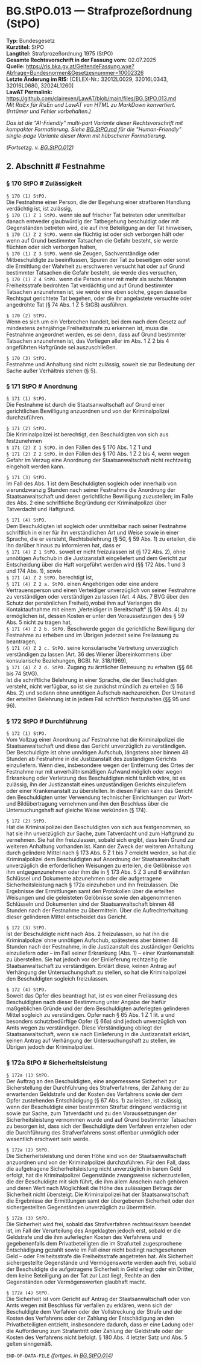 # BG.StPO.013 — Strafprozeßordnung (StPO)
**Typ:** Bundesgesetz  
**Kurztitel:** StPO  
**Langtitel:** Strafprozeßordnung 1975 (StPO)  
**Gesamte Rechtsvorschrift in der Fassung vom:** 02.07.2025  
**Quelle:** https://ris.bka.gv.at/GeltendeFassung.wxe?Abfrage=Bundesnormen&Gesetzesnummer=10002326  
**Letzte Änderung im RIS:** [CELEX-Nr.: 32012L0029, 32016L0343, 32016L0680, 32024L1260]  
**LawAT Permalink:** https://github.com/clairexen/LawAT/blob/main/files/BG.StPO.013.md  
*Mit RisEx für RisEn und LawAT von HTML zu MarkDown konvertiert. (Irrtümer und Fehler vorbehalten.)*

*Das ist die "AI-Friendly" multi-part Variante dieser Rechtsvorschrift mit kompakter Formatierung. Siehe [BG.StPO.md](BG.StPO.md) für die "Human-Friendly" single-page Variante dieser Norm mit hübscherer Formatierung.*

*(Fortsetzg. v. [BG.StPO.012](BG.StPO.012.md))*

## 2. Abschnitt # Festnahme

### § 170 StPO # Zulässigkeit

`§ 170 (1) StPO.`  
Die Festnahme einer Person, die der Begehung einer strafbaren Handlung verdächtig ist, ist zulässig,  
`§ 170 (1) Z 1 StPO.`
wenn sie auf frischer Tat betreten oder unmittelbar danach entweder glaubwürdig der Tatbegehung beschuldigt oder mit Gegenständen betreten wird, die auf ihre Beteiligung an der Tat hinweisen,  
`§ 170 (1) Z 2 StPO.`
wenn sie flüchtig ist oder sich verborgen hält oder wenn auf Grund bestimmter Tatsachen die Gefahr besteht, sie werde flüchten oder sich verborgen halten,  
`§ 170 (1) Z 3 StPO.`
wenn sie Zeugen, Sachverständige oder Mitbeschuldigte zu beeinflussen, Spuren der Tat zu beseitigen oder sonst die Ermittlung der Wahrheit zu erschweren versucht hat oder auf Grund bestimmter Tatsachen die Gefahr besteht, sie werde dies versuchen,  
`§ 170 (1) Z 4 StPO.`
wenn die Person einer mit mehr als sechs Monaten Freiheitsstrafe bedrohten Tat verdächtig und auf Grund bestimmter Tatsachen anzunehmen ist, sie werde eine eben solche, gegen dasselbe Rechtsgut gerichtete Tat begehen, oder die ihr angelastete versuchte oder angedrohte Tat (§ 74 Abs. 1 Z 5 StGB) ausführen.

`§ 170 (2) StPO.`  
Wenn es sich um ein Verbrechen handelt, bei dem nach dem Gesetz auf mindestens zehnjährige Freiheitsstrafe zu erkennen ist, muss die Festnahme angeordnet werden, es sei denn, dass auf Grund bestimmter Tatsachen anzunehmen ist, das Vorliegen aller im Abs. 1 Z 2 bis 4 angeführten Haftgründe sei auszuschließen.

`§ 170 (3) StPO.`  
Festnahme und Anhaltung sind nicht zulässig, soweit sie zur Bedeutung der Sache außer Verhältnis stehen (§ 5).

### § 171 StPO # Anordnung

`§ 171 (1) StPO.`  
Die Festnahme ist durch die Staatsanwaltschaft auf Grund einer gerichtlichen Bewilligung anzuordnen und von der Kriminalpolizei durchzuführen.

`§ 171 (2) StPO.`  
Die Kriminalpolizei ist berechtigt, den Beschuldigten von sich aus festzunehmen  
`§ 171 (2) Z 1 StPO.`
in den Fällen des § 170 Abs. 1 Z 1 und  
`§ 171 (2) Z 2 StPO.`
in den Fällen des § 170 Abs. 1 Z 2 bis 4, wenn wegen Gefahr im Verzug eine Anordnung der Staatsanwaltschaft nicht rechtzeitig eingeholt werden kann.

`§ 171 (3) StPO.`  
Im Fall des Abs. 1 ist dem Beschuldigten sogleich oder innerhalb von vierundzwanzig Stunden nach seiner Festnahme die Anordnung der Staatsanwaltschaft und deren gerichtliche Bewilligung zuzustellen; im Falle des Abs. 2 eine schriftliche Begründung der Kriminalpolizei über Tatverdacht und Haftgrund.

`§ 171 (4) StPO.`  
Dem Beschuldigten ist sogleich oder unmittelbar nach seiner Festnahme schriftlich in einer für ihn verständlichen Art und Weise sowie in einer Sprache, die er versteht, Rechtsbelehrung (§ 50, § 59 Abs. 1) zu erteilen, die ihn darüber hinaus zu informieren hat, dass er  
`§ 171 (4) Z 1 StPO.`
 soweit er nicht freizulassen ist (§ 172 Abs. 2), ohne unnötigen Aufschub in die Justizanstalt eingeliefert und dem Gericht zur Entscheidung über die Haft vorgeführt werden wird (§§ 172 Abs. 1 und 3 und 174 Abs. 1), sowie  
`§ 171 (4) Z 2 StPO.`
berechtigt ist,  
`§ 171 (4) Z 2 a. StPO.`
einen Angehörigen oder eine andere Vertrauensperson und einen Verteidiger unverzüglich von seiner Festnahme zu verständigen oder verständigen zu lassen (Art. 4 Abs. 7 BVG über den Schutz der persönlichen Freiheit),wobei ihm auf Verlangen die Kontaktaufnahme mit einem „Verteidiger in Bereitschaft“ (§ 59 Abs. 4) zu ermöglichen ist, dessen Kosten er unter den Voraussetzungen des § 59 Abs. 5 nicht zu tragen hat,  
`§ 171 (4) Z 2 b. StPO.`
Beschwerde gegen die gerichtliche Bewilligung der Festnahme zu erheben und im Übrigen jederzeit seine Freilassung zu beantragen,  
`§ 171 (4) Z 2 c. StPO.`
seine konsularische Vertretung unverzüglich verständigen zu lassen (Art. 36 des Wiener Übereinkommens über konsularische Beziehungen, BGBl. Nr. 318/1969),  
`§ 171 (4) Z 2 d. StPO.`
Zugang zu ärztlicher Betreuung zu erhalten (§§ 66 bis 74 StVG).  
Ist die schriftliche Belehrung in einer Sprache, die der Beschuldigten versteht, nicht verfügbar, so ist sie zunächst mündlich zu erteilen (§ 56 Abs. 2) und sodann ohne unnötigen Aufschub nachzureichen. Der Umstand der erteilten Belehrung ist in jedem Fall schriftlich festzuhalten (§§ 95 und 96).

### § 172 StPO # Durchführung

`§ 172 (1) StPO.`  
Vom Vollzug einer Anordnung auf Festnahme hat die Kriminalpolizei die Staatsanwaltschaft und diese das Gericht unverzüglich zu verständigen. Der Beschuldigte ist ohne unnötigen Aufschub, längstens aber binnen 48 Stunden ab Festnahme in die Justizanstalt des zuständigen Gerichts einzuliefern. Wenn dies, insbesondere wegen der Entfernung des Ortes der Festnahme nur mit unverhältnismäßigen Aufwand möglich oder wegen Erkrankung oder Verletzung des Beschuldigten nicht tunlich wäre, ist es zulässig, ihn der Justizanstalt eines unzuständigen Gerichts einzuliefern oder einer Krankenanstalt zu überstellen. In diesen Fällen kann das Gericht den Beschuldigten unter Verwendung technischer Einrichtungen zur Wort- und Bildübertragung vernehmen und ihm den Beschluss über die Untersuchungshaft auf gleiche Weise verkünden (§ 174).

`§ 172 (2) StPO.`  
Hat die Kriminalpolizei den Beschuldigten von sich aus festgenommen, so hat sie ihn unverzüglich zur Sache, zum Tatverdacht und zum Haftgrund zu vernehmen. Sie hat ihn freizulassen, sobald sich ergibt, dass kein Grund zur weiteren Anhaltung vorhanden ist. Kann der Zweck der weiteren Anhaltung durch gelindere Mittel nach § 173 Abs. 5 Z 1 bis 7 erreicht werden, so hat die Kriminalpolizei dem Beschuldigten auf Anordnung der Staatsanwaltschaft unverzüglich die erforderlichen Weisungen zu erteilen, die Gelöbnisse von ihm entgegenzunehmen oder ihm die in § 173 Abs. 5 Z 3 und 6 erwähnten Schlüssel und Dokumente abzunehmen oder die aufgetragene Sicherheitsleistung nach § 172a einzuheben und ihn freizulassen. Die Ergebnisse der Ermittlungen samt den Protokollen über die erteilten Weisungen und die geleisteten Gelöbnisse sowie den abgenommenen Schlüsseln und Dokumenten sind der Staatsanwaltschaft binnen 48 Stunden nach der Festnahme zu übermitteln. Über die Aufrechterhaltung dieser gelinderen Mittel entscheidet das Gericht.

`§ 172 (3) StPO.`  
Ist der Beschuldigte nicht nach Abs. 2 freizulassen, so hat ihn die Kriminalpolizei ohne unnötigen Aufschub, spätestens aber binnen 48 Stunden nach der Festnahme, in die Justizanstalt des zuständigen Gerichts einzuliefern oder – im Fall seiner Erkrankung (Abs. 1) – einer Krankenanstalt zu überstellen. Sie hat jedoch vor der Einlieferung rechtzeitig die Staatsanwaltschaft zu verständigen. Erklärt diese, keinen Antrag auf Verhängung der Untersuchungshaft zu stellen, so hat die Kriminalpolizei den Beschuldigten sogleich freizulassen.

`§ 172 (4) StPO.`  
Soweit das Opfer dies beantragt hat, ist es von einer Freilassung des Beschuldigten nach dieser Bestimmung unter Angabe der hiefür maßgeblichen Gründe und der dem Beschuldigten auferlegten gelinderen Mittel sogleich zu verständigen. Opfer nach § 65 Abs. 1 Z 1 lit. a und besonders schutzbedürftige Opfer (§ 66a) sind jedoch unverzüglich von Amts wegen zu verständigen. Diese Verständigung obliegt der Staatsanwaltschaft, wenn sie nach Einlieferung in die Justizanstalt erklärt, keinen Antrag auf Verhängung der Untersuchungshaft zu stellen, im Übrigen jedoch der Kriminalpolizei.

### § 172a StPO # Sicherheitsleistung

`§ 172a (1) StPO.`  
Der Auftrag an den Beschuldigten, eine angemessene Sicherheit zur Sicherstellung der Durchführung des Strafverfahrens, der Zahlung der zu erwartenden Geldstrafe und der Kosten des Verfahrens sowie der dem Opfer zustehenden Entschädigung (§ 67 Abs. 1) zu leisten, ist zulässig, wenn der Beschuldigte einer bestimmten Straftat dringend verdächtig ist sowie zur Sache, zum Tatverdacht und zu den Voraussetzungen der Sicherheitsleistung vernommen wurde und auf Grund bestimmter Tatsachen zu besorgen ist, dass sich der Beschuldigte dem Verfahren entziehen oder die Durchführung des Strafverfahrens sonst offenbar unmöglich oder wesentlich erschwert sein werde.

`§ 172a (2) StPO.`  
Die Sicherheitsleistung und deren Höhe sind von der Staatsanwaltschaft anzuordnen und von der Kriminalpolizei durchzuführen. Für den Fall, dass die aufgetragene Sicherheitsleistung nicht unverzüglich in barem Geld erfolgt, hat die Kriminalpolizei Gegenstände zwangsweise sicherzustellen, die der Beschuldigte mit sich führt, die ihm allem Anschein nach gehören und deren Wert nach Möglichkeit die Höhe des zulässigen Betrags der Sicherheit nicht übersteigt. Die Kriminalpolizei hat der Staatsanwaltschaft die Ergebnisse der Ermittlungen samt der übergebenen Sicherheit oder den sichergestellten Gegenständen unverzüglich zu übermitteln.

`§ 172a (3) StPO.`  
Die Sicherheit wird frei, sobald das Strafverfahren rechtswirksam beendet ist, im Fall der Verurteilung des Angeklagten jedoch erst, sobald er die Geldstrafe und die ihm auferlegten Kosten des Verfahrens und gegebenenfalls dem Privatbeteiligten die im Strafurteil zugesprochene Entschädigung gezahlt sowie im Fall einer nicht bedingt nachgesehenen Geld – oder Freiheitsstrafe die Freiheitsstrafe angetreten hat. Als Sicherheit sichergestellte Gegenstände und Vermögenswerte werden auch frei, sobald der Beschuldigte die aufgetragene Sicherheit in Geld erlegt oder ein Dritter, dem keine Beteiligung an der Tat zur Last liegt, Rechte an den Gegenständen oder Vermögenswerten glaubhaft macht.

`§ 172a (4) StPO.`  
Die Sicherheit ist vom Gericht auf Antrag der Staatsanwaltschaft oder von Amts wegen mit Beschluss für verfallen zu erklären, wenn sich der Beschuldigte dem Verfahren oder der Vollstreckung der Strafe und der Kosten des Verfahrens oder der Zahlung der Entschädigung an den Privatbeteiligten entzieht, insbesondere dadurch, dass er eine Ladung oder die Aufforderung zum Strafantritt oder Zahlung der Geldstrafe oder der Kosten des Verfahrens nicht befolgt. § 180 Abs. 4 letzter Satz und Abs. 5 gelten sinngemäß.

`END-OF-DATA-FILE` *(fortges. in [BG.StPO.014](BG.StPO.014.md))*
